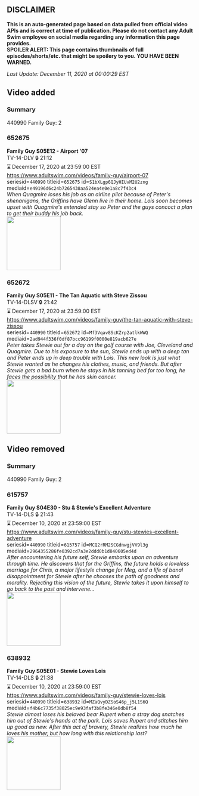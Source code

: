 ## DISCLAIMER
**This is an auto-generated page based on data pulled from official video APIs and is correct at time of publication. Please do not contact any Adult Swim employee on social media regarding any information this page provides.**  
**SPOILER ALERT: This page contains thumbnails of full episodes/shorts/etc. that might be spoilery to you. YOU HAVE BEEN WARNED.**  

_Last Update: December 11, 2020 at 00:00:29 EST_
## Video added
### Summary
440990 Family Guy: 2  
### 652675
**Family Guy S05E12 - Airport '07**  
TV-14-DLV 🔒 21:12  
⌛ December 17, 2020 at 23:59:00 EST  
https://www.adultswim.com/videos/family-guy/airport-07  
seriesid=`440990` titleid=`652675` id=`S1bXLgp6QJyHIUvM2U2zng` mediaid=`e49196d6c24b7265438aa524ea4e0e1a8c7f43c4`  
_When Quagmire loses his job as an airline pilot because of Peter's shenanigans, the Griffins have Glenn live in their home.  Lois soon becomes upset with Quagmire's extended stay so Peter and the guys concoct a plan to get their buddy his job back._  
<a href="https://i.cdn.turner.com/adultswim/big/image-upload/thumbnails/thumb-2_image-15432564176941.jpg"><img src="https://i.cdn.turner.com/adultswim/big/image-upload/thumbnails/thumb-2_image-15432564176941.jpg" height="144px" /></a>
### 652672
**Family Guy S05E11 - The Tan Aquatic with Steve Zissou**  
TV-14-DLSV 🔒 21:42  
⌛ December 17, 2020 at 23:59:00 EST  
https://www.adultswim.com/videos/family-guy/the-tan-aquatic-with-steve-zissou  
seriesid=`440990` titleid=`652672` id=`Mf3Vqav8ScKZrp2atlkWWQ` mediaid=`2ad944f336f0df87bcc96199f0000e819acb627e`  
_Peter takes Stewie out for a day on the golf course with Joe, Cleveland and Quagmire.  Due to his exposure to the sun, Stewie ends up with a deep tan and Peter ends up in deep trouble with Lois.  This new look is just what Stewie wanted as he changes his clothes, music, and friends.  But after Stewie gets a bad burn when he stays in his tanning bed for too long, he faces the possibility that he has skin cancer._  
<a href="https://i.cdn.turner.com/adultswim/big/image-upload/thumbnails/thumb-2_image-154325639509418.jpg"><img src="https://i.cdn.turner.com/adultswim/big/image-upload/thumbnails/thumb-2_image-154325639509418.jpg" height="144px" /></a>
## Video removed
### Summary
440990 Family Guy: 2  
### 615757
**Family Guy S04E30 - Stu & Stewie's Excellent Adventure**  
TV-14-DLS 🔒 21:43  
⌛ December 10, 2020 at 23:59:00 EST  
https://www.adultswim.com/videos/family-guy/stu-stewies-excellent-adventure  
seriesid=`440990` titleid=`615757` id=`MCQ2rRM2SCGdnwgjVV9l3g` mediaid=`2964355286fe0392cd7a3e2ddd0b1d840605ed4d`  
_After encountering his future self, Stewie embarks upon an adventure through time.  He discovers that for the Griffins, the future holds a loveless marriage for Chris, a major lifestyle change for Meg, and a life of banal disappointment for Stewie after he chooses the path of goodness and morality.  Rejecting this vision of the future, Stewie takes it upon himself to go back to the past and intervene..._  
<a href="https://i.cdn.turner.com/adultswim/big/image-upload/thumbnails/thumb-2_image-15301995146552.jpg"><img src="https://i.cdn.turner.com/adultswim/big/image-upload/thumbnails/thumb-2_image-15301995146552.jpg" height="144px" /></a>
### 638932
**Family Guy S05E01 - Stewie Loves Lois**  
TV-14-DLS 🔒 21:38  
⌛ December 10, 2020 at 23:59:00 EST  
https://www.adultswim.com/videos/family-guy/stewie-loves-lois  
seriesid=`440990` titleid=`638932` id=`MZaQvyDZSoS46p_j5L1S6Q` mediaid=`f4b6c7735f38025ec9e93faf3b8fe346e0db8f54`  
_Stewie almost loses his beloved bear Rupert when a stray dog snatches him out of Stewie's hands at the park.  Lois saves Rupert and stitches him up good as new.  After this act of bravery, Stewie realizes how much he loves his mother, but how long with this relationship last?_  
<a href="https://i.cdn.turner.com/adultswim/big/image-upload/thumbnails/thumb-2_image-151726342463517.jpg"><img src="https://i.cdn.turner.com/adultswim/big/image-upload/thumbnails/thumb-2_image-151726342463517.jpg" height="144px" /></a>
